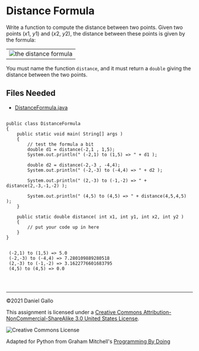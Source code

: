 # Distance Formula


Write a function to compute the distance between two points. Given
two points (*x*1,
*y*1) and (*x*2, *y*2),
the distance between these points is given by the formula:




|  |
| --- |
| ![the distance formula](examples/distance_formula.gif) |


You must name the function `distance`, and it must return a 
`double` giving the distance between the two points.


## Files Needed


* [DistanceFormula.java](examples/DistanceFormula.java)



```
 
public class DistanceFormula
{
	public static void main( String[] args )
	{
		// test the formula a bit
		double d1 = distance(-2,1 , 1,5);
		System.out.println(" (-2,1) to (1,5) => " + d1 );
 
		double d2 = distance(-2,-3 , -4,4);
		System.out.println(" (-2,-3) to (-4,4) => " + d2 );
 
		System.out.println(" (2,-3) to (-1,-2) => " + distance(2,-3,-1,-2) );
 
		System.out.println(" (4,5) to (4,5) => " + distance(4,5,4,5) );
	}
 
	public static double distance( int x1, int y1, int x2, int y2 )
	{
		// put your code up in here
	}
}

```


```
 
 (-2,1) to (1,5) => 5.0
 (-2,-3) to (-4,4) => 7.280109889280518
 (2,-3) to (-1,-2) => 3.1622776601683795
 (4,5) to (4,5) => 0.0

```


```



```



---


©2021 Daniel Gallo


This assignment is licensed under a
[Creative Commons Attribution-NonCommercial-ShareAlike 3.0 United States License](https://creativecommons.org/licenses/by-nc-sa/3.0/us/deed.en_US).  

![Creative Commons License](images/by-nc-sa.png)





Adapted for Python from Graham Mitchell's [Programming By Doing](https://programmingbydoing.com/)